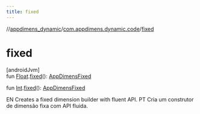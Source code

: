 ```yaml
---
title: fixed
---
```

//[appdimens_dynamic](../../index.html)/[com.appdimens.dynamic.code](index.html)/[fixed](fixed.html)



# fixed



[androidJvm]\
fun [Float](https://kotlinlang.org/api/core/kotlin-stdlib/kotlin/-float/index.html).[fixed](fixed.html)(): [AppDimensFixed](-app-dimens-fixed/index.html)

fun [Int](https://kotlinlang.org/api/core/kotlin-stdlib/kotlin/-int/index.html).[fixed](fixed.html)(): [AppDimensFixed](-app-dimens-fixed/index.html)



EN Creates a fixed dimension builder with fluent API. PT Cria um construtor de dimensão fixa com API fluida.



